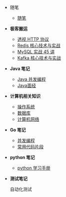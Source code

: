 * 随笔

  * [随笔](god/note/READEMD.md)
* **极客搬运**

  * [透视 HTTP 协议](god/jk_http/README.md)
  * [Redis 核心技术与实战](god/jk_redis/开篇词_这样学Redis_才能技高一筹.md)
  * [MySQL 实战 45 讲](god/jk_mysql/开篇词_这一次_让我们一起来搞懂MySQL.md)
  * [Kafka 核心技术与实战](god/jk_kafka/开篇词_为什么要学习Kafka.md)
* **Java 笔记**

  * [Java 并发编程](god/java_concurrent/进程与线程.md)
  * [Java面经](god/java_offer/)
* **计算机相关知识**

  * [操作系统](god/computer/概述.md)
  * [数据库](god/database/事务.md)
  * [计算机网络](god/computer_internet/概述.md)
* **Go 笔记**

  * [并发编程](god/go_concurrent/1.Goroutine.md)
  * [常用代码片段](god/golang-common/1.yaml.md)
* **python 笔记**

  * [python 学习手册](god/python_note/README.md)
* **测试笔记**

  自动化测试
